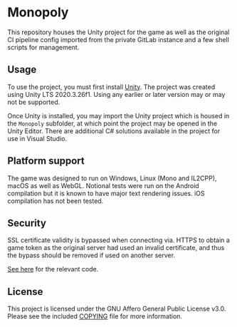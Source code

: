 # Monopoly

This repository houses the Unity project for the game as well as the original CI
pipeline config imported from the private GitLab instance and a few shell
scripts for management.

## Usage

To use the project, you must first install [Unity](https://unity.com/). The
project was created using Unity LTS 2020.3.26f1. Using any earlier or later
version may or may not be supported.

Once Unity is installed, you may import the Unity project which is housed in the
`Monopoly` subfolder, at which point the project may be opened in the Unity
Editor. There are additional C# solutions available in the project for use in
Visual Studio.

## Platform support

The game was designed to run on Windows, Linux (Mono and IL2CPP), macOS as well
as WebGL. Notional tests were run on the Android compilation but it is known to
have major text rendering issues. iOS compilation has not been tested.

## Security

SSL certificate validity is bypassed when connecting via. HTTPS to obtain a game
token as the original server had used an invalid certificate, and thus the
bypass should be removed if used on another server.

[See here](https://github.com/3A-Unistra/Monopoly/blob/main/Monopoly/Assets/Scripts/UI/MenuLogin.cs#L31)
for the relevant code.

## License

This project is licensed under the GNU Affero General Public License v3.0.
Please see the included [COPYING](https://github.com/3A-Unistra/Monopoly/blob/main/COPYING)
file for more information.

